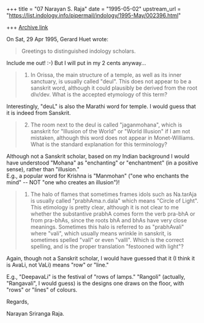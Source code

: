 +++
title = "07 Narayan S. Raja"
date = "1995-05-02"
upstream_url = "https://list.indology.info/pipermail/indology/1995-May/002396.html"

+++
[Archive link](https://list.indology.info/pipermail/indology/1995-May/002396.html)



On Sat, 29 Apr 1995, Gerard Huet wrote:

> Greetings to distinguished indology scholars.

Include me out!  :-)   But I will put in my
2 cents anyway...


> 1. In Orissa, the main structure of a temple, as well as its inner
> sanctuary, is usually called "deul". This does not appear to be a sanskrit
> word, although it could plausibly be derived from the root dIv/dev.
> What is the accepted etymology of this term?

Interestingly, "deuL" is also the Marathi
word for temple.  I would guess that it is
indeed from Sanskrit.


> 2. The room next to the deul is called "jaganmohana", which is sanskrit
> for "Illusion of the World" or "World Illusion" if I am not mistaken, although
> this word does not appear in Monet-Williams. What is the standard explanation
> for this terminology?

Although not a Sanskrit scholar, based on
my Indian background I would have understood 
"Mohana" as "enchanting" or "enchantment"
(in a positive sense), rather than "illusion."  
E.g., a popular word for Krishna is "Manmohan" 
("one who enchants the mind" -- NOT "one who creates 
an illusion")!


> 1. The halo of flames that sometimes frames idols such as Na.tarAja is
> usually called "prabhAma.n.dala" which means "Circle of Light". This
> etimology is pretty clear, although it is not clear to me whether the
> substantive prabhA comes form the verb pra-bhA or from pra-bhAs, since
> the roots bhA and bhAs have very close meanings.
> Sometimes this halo is referred to as "prabhAvali" where "vali", which
> usually means wrinkle in sanskrit, is sometimes spelled "valI" or even
> "vallI". Which is the correct spelling, and is the proper translation
> "festooned with light"?

Again, though not a Sanskrit scholar, I
would have guessed that it (I think it is
AvaLi, not VaLi) means "row" or "line."  

E.g., "DeepavaLi" is the
festival of "rows of lamps."  "Rangoli"
(actually, "Rangavali", I would guess)
is the designs one draws on the floor, 
with "rows" or "lines" of colours.

Regards,


Narayan Sriranga Raja.






